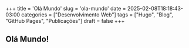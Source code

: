 +++
title = 'Olá Mundo'
slug = 'ola-mundo'
date = 2025-02-08T18:18:43-03:00
categories = ["Desenvolvimento Web"]
tags = ["Hugo", "Blog", "GitHub Pages", "Publicações"]
draft = false
+++

## Olá Mundo!